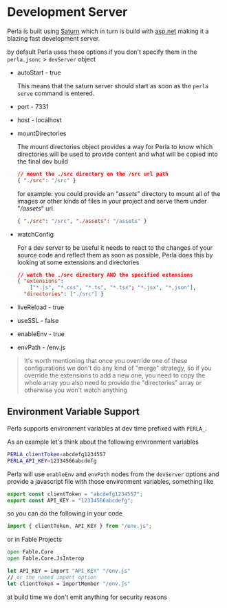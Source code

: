 [saturn]: https://saturnframework.org/
[asp.net]: https://dotnet.microsoft.com/apps/aspnet

# Development Server

Perla is built using [Saturn] which in turn is build with [asp.net] making it a blazing fast development server.

by default Perla uses these options if you don't specify them in the `perla.jsonc` > `devServer` object

- autoStart - true

  This means that the saturn server should start as soon as the `perla serve` command is entered.

- port - 7331
- host - localhost
- mountDirectories

  The mount directories object provides a way for Perla to know which directories will be used to provide content and what will be copied into the final dev build

  ```json
  // mount the ./src directory on the /src url path
  { "./src": "/src" }
  ```

  for example: you could provide an "_assets_" directory to mount all of the images or other kinds of files in your project and serve them under "_/assets_" url.

  ```json
  { "./src": "/src", "./assets": "/assets" }
  ```

- watchConfig

  For a dev server to be useful it needs to react to the changes of your source code and reflect them as soon as possible, Perla does this by looking at some extensions and directories

  ```json
  // watch the ./src directory AND the specified extensions
  { "extensions":
      ["*.js", "*.css", "*.ts", "*.tsx"; "*.jsx", "*,json"],
    "directories": ["./src"] }
  ```

- liveReload - true
- useSSL - false
- enableEnv - true
- envPath - /env.js

> It's worth mentioning that once you override one of these configurations we don't do any kind of "merge" strategy, so if you override the extensions to add a new one, you need to copy the whole array you also need to provide the "directories" array or otherwise you won't watch anything

## Environment Variable Support

Perla supports environment variables at dev time prefixed with `PERLA_`.

As an example let's think about the following environment variables

```bash
PERLA_clientToken=abcdefg1234557
PERLA_API_KEY=12334566abcdefg
```

Perla will use `enableEnv` and `envPath` nodes from the `devServer` options and provide a javascript file with those environment variables, something like

```js
export const clientToken = "abcdefg1234557";
export const API_KEY = "12334566abcdefg";
```

so you can do the following in your code

```js
import { clientToken, API_KEY } from "/env.js";
```

or in Fable Projects

```fsharp
open Fable.Core
open Fable.Core.JsInterop

let API_KEY = import "API_KEY" "/env.js"
// or the named import option
let clientToken = importMember "/env.js"
```

at build time we don't emit anything for security reasons

